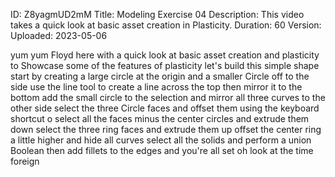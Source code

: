 ID: Z8yagmUD2mM
Title: Modeling Exercise 04
Description: This video takes a quick look at basic asset creation in Plasticity.
Duration: 60
Version: 
Uploaded: 2023-05-06

yum yum Floyd here with a quick look at
basic asset creation and plasticity to
Showcase some of the features of
plasticity let's build this simple shape
start by creating a large circle at the
origin and a smaller Circle off to the
side use the line tool to create a line
across the top
then mirror it to the bottom
add the small circle to the selection
and mirror all three curves to the other
side
select the three Circle faces and offset
them using the keyboard shortcut o
select all the faces minus the center
circles and extrude them down select the
three ring faces and extrude them up
offset the center ring a little higher
and hide all curves
select all the solids and perform a
union Boolean then add fillets to the
edges and you're all set
oh look at the time
foreign
